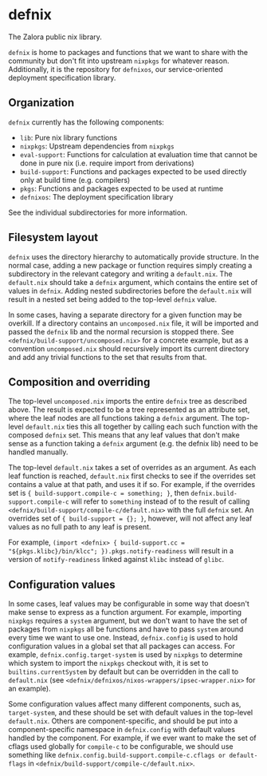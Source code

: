 defnix
=======

The Zalora public nix library.

`defnix` is home to packages and functions that we want to share with the
community but don't fit into upstream `nixpkgs` for whatever reason.
Additionally, it is the repository for `defnixos`, our service-oriented
deployment specification library.

Organization
-------------

`defnix` currently has the following components:

* `lib`: Pure nix library functions
* `nixpkgs`: Upstream dependencies from `nixpkgs`
* `eval-support`: Functions for calculation at evaluation time that cannot be
  done in pure nix (i.e. require import from derivations)
* `build-support`: Functions and packages expected to be used directly only
  at build time (e.g. compilers)
* `pkgs`: Functions and packages expected to be used at runtime
* `defnixos`: The deployment specification library

See the individual subdirectories for more information.

Filesystem layout
------------------

`defnix` uses the directory hierarchy to automatically provide structure.
In the normal case, adding a new package or function requires simply
creating a subdirectory in the relevant category and writing a `default.nix`.
The `default.nix` should take a `defnix` argument, which contains the entire
set of values in `defnix`. Adding nested subdirectories before the
`default.nix` will result in a nested set being added to the top-level `defnix`
value.

In some cases, having a separate directory for a given function may be
overkill. If a directory contains an `uncomposed.nix` file, it will be
imported and passed the `defnix` lib and the normal recursion is stopped there.
See `<defnix/build-support/uncomposed.nix>` for a concrete example, but as a
convention `uncomposed.nix` should recursively import its current directory and
add any trivial functions to the set that results from that.

Composition and overriding
---------------------------

The top-level `uncomposed.nix` imports the entire `defnix` tree as described
above. The result is expected to be a tree represented as an attribute set,
where the leaf nodes are all functions taking a `defnix` argument. The
top-level `default.nix` ties this all together by calling each such function
with the composed `defnix` set. This means that any leaf values that don't make
sense as a function taking a `defnix` argument (e.g. the defnix lib) need to
be handled manually.

The top-level `default.nix` takes a set of overrides as an argument. As each
leaf function is reached, `default.nix` first checks to see if the overrides
set contains a value at that path, and uses it if so. For example, if the
overrides set is `{ build-support.compile-c = something; }`, then
`defnix.build-support.compile-c` will refer to `something` instead of to
the result of calling `<defnix/build-support/compile-c/default.nix>` with
the full `defnix` set. An overrides set of `{ build-support = {}; }`, however,
will not affect any leaf values as no full path to any leaf is present.

For example,
`(import <defnix> { build-support.cc = "${pkgs.klibc}/bin/klcc"; }).pkgs.notify-readiness`
will result in a version of `notify-readiness` linked against `klibc` instead of `glibc`.

Configuration values
---------------------

In some cases, leaf values may be configurable in some way that doesn't make
sense to express as a function argument. For example, importing `nixpkgs`
requires a `system` argument, but we don't want to have the set of packages
from `nixpkgs` all be functions and have to pass `system` around every time we
want to use one. Instead, `defnix.config` is used to hold configuration values
in a global set that all packages can access. For example,
`defnix.config.target-system` is used by `nixpkgs` to determine which system to
import the `nixpkgs` checkout with, it is set to `builtins.currentSystem` by
default but can be overridden in the call to `default.nix` (see
`<defnix/defnixos/nixos-wrappers/ipsec-wrapper.nix>` for an example).

Some configuration values affect many different components, such as,
`target-system`, and these should be set with default values in the top-level
`default.nix`. Others are component-specific, and should be put into a
component-specific namespace in `defnix.config` with default values handled
by the component. For example, if we ever want to make the set of cflags used
globally for `compile-c` to be configurable, we should use something like
`defnix.config.build-support.compile-c.cflags or default-flags` in
`<defnix/build-support/compile-c/default.nix>`.
